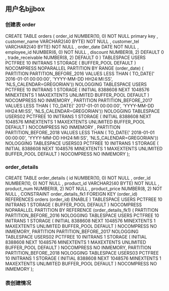 ## 用户名bjjbox
### 创建表 order
CREATE TABLE orders 
 (
  order_id NUMBER(10, 0) NOT NULL  primary key
  , customer_name VARCHAR2(40 BYTE) NOT NULL 
  , customer_tel VARCHAR2(40 BYTE) NOT NULL 
  , order_date DATE NOT NULL 
  , employee_id NUMBER(6, 0) NOT NULL 
  , discount NUMBER(8, 2) DEFAULT 0 
  , trade_receivable NUMBER(8, 2) DEFAULT 0 
 ) 
 TABLESPACE USERS
 PCTFREE 10 INITRANS 1
 STORAGE (   BUFFER_POOL DEFAULT )
 NOCOMPRESS NOPARALLEL
 PARTITION BY RANGE (order_date)
 (
  PARTITION PARTITION_BEFORE_2016 VALUES LESS THAN (
  TO_DATE(' 2016-01-01 00:00:00', 'YYYY-MM-DD HH24:MI:SS',
  'NLS_CALENDAR=GREGORIAN'))
  NOLOGGING
  TABLESPACE USERS
  PCTFREE 10
  INITRANS 1
  STORAGE
 (
  INITIAL 8388608
  NEXT 1048576
  MINEXTENTS 1
  MAXEXTENTS UNLIMITED
  BUFFER_POOL DEFAULT
 )
 NOCOMPRESS NO INMEMORY
 , PARTITION PARTITION_BEFORE_2017 VALUES LESS THAN (
 TO_DATE(' 2017-01-01 00:00:00', 'YYYY-MM-DD HH24:MI:SS',
 'NLS_CALENDAR=GREGORIAN'))
 NOLOGGING
 TABLESPACE USERS02
  PCTFREE 10
  INITRANS 1
  STORAGE
 (
  INITIAL 8388608
  NEXT 1048576
  MINEXTENTS 1
  MAXEXTENTS UNLIMITED
  BUFFER_POOL DEFAULT
 )
 NOCOMPRESS NO INMEMORY
 , PARTITION PARTITION_BEFORE_2018 VALUES LESS THAN (
 TO_DATE(' 2018-01-01 00:00:00', 'YYYY-MM-DD HH24:MI:SS',
 'NLS_CALENDAR=GREGORIAN'))
 NOLOGGING
 TABLESPACE USERS03
  PCTFREE 10
  INITRANS 1
  STORAGE
 (
  INITIAL 8388608
  NEXT 1048576
  MINEXTENTS 1
  MAXEXTENTS UNLIMITED
  BUFFER_POOL DEFAULT
 )
 NOCOMPRESS NO INMEMORY
 );
 ### order_details
 CREATE TABLE order_details
(
id NUMBER(10, 0) NOT NULL
, order_id NUMBER(10, 0) NOT NULL
, product_id VARCHAR2(40 BYTE) NOT NULL
, product_num NUMBER(8, 2) NOT NULL
, product_price NUMBER(8, 2) NOT NULL
, CONSTRAINT order_details_fk1 FOREIGN KEY  (order_id)
REFERENCES orders  (order_id)
ENABLE
)
TABLESPACE USERS
PCTFREE 10 INITRANS 1
STORAGE (   BUFFER_POOL DEFAULT )
NOCOMPRESS NOPARALLEL
PARTITION BY REFERENCE (order_details_fk1)
(
PARTITION PARTITION_BEFORE_2016
NOLOGGING
TABLESPACE USERS
PCTFREE 10
 INITRANS 1
 STORAGE
(
 INITIAL 8388608
 NEXT 1048576
 MINEXTENTS 1
 MAXEXTENTS UNLIMITED
 BUFFER_POOL DEFAULT
)
NOCOMPRESS NO INMEMORY,
PARTITION PARTITION_BEFORE_2017
NOLOGGING
TABLESPACE USERS02
PCTFREE 10
 INITRANS 1
 STORAGE
(
 INITIAL 8388608
 NEXT 1048576
 MINEXTENTS 1
 MAXEXTENTS UNLIMITED
 BUFFER_POOL DEFAULT
)
NOCOMPRESS NO INMEMORY,
PARTITION PARTITION_BEFORE_2018
NOLOGGING
TABLESPACE USERS03
PCTFREE 10
 INITRANS 1
 STORAGE
(
 INITIAL 8388608
 NEXT 1048576
 MINEXTENTS 1
 MAXEXTENTS UNLIMITED
 BUFFER_POOL DEFAULT
)
NOCOMPRESS NO INMEMORY
);
### 表创建情况

